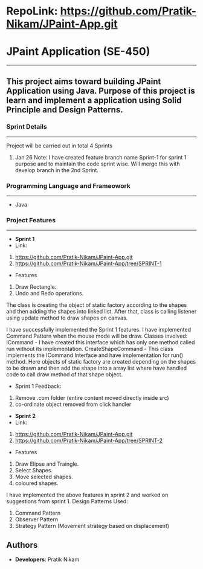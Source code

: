 # RepoLink: https://github.com/Pratik-Nikam/JPaint-App.git
# JPaint Application (SE-450)
---
This project aims toward building JPaint Application using Java. Purpose of this project is learn and implement a application using Solid Principle and Design Patterns.
---

### Sprint Details
---
Project will be carried out in total 4 Sprints
1. Jan 26
Note: I have created feature branch name Sprint-1 for sprint 1 purpose and to maintain the code sprint wise. Will merge this with develop branch in the 2nd Sprint.

### Programming Language and Frameowork
---
* Java


### Project Features
---
* **Sprint 1**
* Link: 
1. https://github.com/Pratik-Nikam/JPaint-App.git
2. https://github.com/Pratik-Nikam/JPaint-App/tree/SPRINT-1

* Features

1. Draw Rectangle. 
2. Undo and Redo operations.

The class is creating the object of static factory according to the shapes and then adding the 
shapes into linked list. After that, class is calling listener using update method to draw shapes on canvas.

I have successfully implemented the Sprint 1 features. I have implemented Command Pattern when the mouse mode will be draw. 
Classes involved:
ICommand - I have created this interface which has only one method called run without its implementation.
CreateShapeCommand - This  class implements the ICommand Interface and have implementation for run() method.
Here objects of static factory are created depending on the shapes to be drawn and then add the shape into a 
array list where have handled code to call draw method of that shape object.

* Sprint 1 Feedback:
1. Remove .com folder (entire content moved directly inside src)
2. co-ordinate object removed from click handler


* **Sprint 2**
* Link: 
1. https://github.com/Pratik-Nikam/JPaint-App.git
2. https://github.com/Pratik-Nikam/JPaint-App/tree/SPRINT-2

* Features

1. Draw Elipse and Traingle.
2. Select Shapes.
3. Move selected shapes.
4. coloured shapes.

I have implemented the above features in sprint 2  and worked on suggestions from sprint 1.
Design Patterns Used:
1. Command Pattern
2. Observer Pattern 
3. Strategy Pattern (Movement strategy based on displacement)

## Authors

* **Developers**: Pratik Nikam